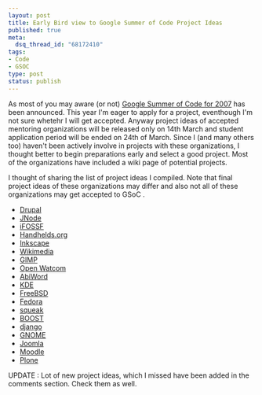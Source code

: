 ```yaml
--- 
layout: post
title: Early Bird view to Google Summer of Code Project Ideas
published: true
meta: 
  dsq_thread_id: "68172410"
tags: 
- Code
- GSOC 
type: post
status: publish
---
```

As most of you may aware (or not) <a href="http://code.google.com/soc">Google Summer of Code for 2007</a> has been announced. This year I'm eager to apply for a project, eventhough I'm not sure whetehr I will get accepted. Anyway project ideas of accepted mentoring organizations will be released only on 14th March and student application period will be ended on 24th of March. Since I (and many others too) haven't been actively involve in projects with these organizations, I thought better to begin preparations early and select a good project. Most of the organizations have included a wiki page of potential projects.

I thought of sharing the list of project ideas I compiled. Note that final project ideas of these organizations may differ and also not all of these organizations may get accepted to GSoC .
<ul>
	<li><a href="http://drupal.org/node/110704">Drupal</a></li>
	<li><a href="http://www.jnode.org/node/914">JNode</a></li>
	<li><a href="http://www.ifossf.org/soc2007_ideas">iFOSSF</a></li>
	<li><a href="http://www.handhelds.org/moin/moin.cgi/SummerOfCode#head-6a176af0e3541b91734625dec4f3b8292439dd1d">Handhelds.org</a></li>
	<li><a href="http://wiki.inkscape.org/wiki/index.php/Googles_Summer_Of_Code">Inkscape</a></li>
	<li><a href="http://meta.wikimedia.org/wiki/Proposals_for_new_projects">Wikimedia</a></li>
	<li><a href="http://wiki.gimp.org/gimp/SummerOfCode">GIMP</a></li>
	<li><a href="http://www.openwatcom.org/index.php/Google_Summer_of_Code_2007">Open Watcom</a></li>
	<li><a href="http://www.abisource.com/twiki/bin/view/Abiword/SummerOfCode2007">AbiWord</a></li>
	<li><a href="http://techbase.kde.org/Projects/SummerOfCode/Ideas2007">KDE
</a></li>
	<li><a href="http://www.freebsd.org/projects/ideas/index.html">FreeBSD</a></li>
	<li><a href="http://fedoraproject.org/wiki/FedoraBounties">Fedora</a></li>
	<li><a href="http://wiki.squeak.org/squeak/5936">squeak</a></li>
	<li><a href="http://www.crystalclearsoftware.com/cgi-bin/boost_wiki/wiki.pl?Google_Summer_Of_Code_2007">BOOST</a></li>
	<li><a href="http://code.djangoproject.com/wiki/SummerOfCode2007">django</a></li>
	<li><a href="http://live.gnome.org/SummerOfCode2007/Ideas">GNOME</a></li>
	<li><a href="http://forum.joomla.org/index.php/board,398.0.html">Joomla</a></li>
	<li><a href="http://docs.moodle.org/en/Student_projects">Moodle</a></li>
	<li><a href="http://plone.org/products/plone/releases/SoC-2007/?searchterm=summer%20of%20%20code">Plone</a></li>
</ul>
UPDATE : Lot of new project ideas, which I missed have been added in the comments section. Check them as well.
